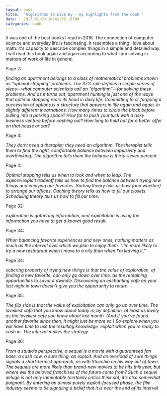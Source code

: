 ```yaml
---
layout: post
title:  "Algorithms to Live By - my highlights from the book "
date:   2017-01-09 10:41:32 -0700
categories: book
---
```


It was one of the best books I read in 2016. The connection of computer science and everyday life is fascinating. It resembles a thing I love about math: it's capacity to describe complex things in a simple and detailed way. I will read this book again and again according to what I am solving in matters of work of life in general.

Page 2:

*finding an apartment belongs to a class of mathematical problems known as “optimal stopping” problems. The 37% rule defines a simple series of steps—what computer scientists call an “algorithm”—for solving these problems. And as it turns out, apartment hunting is just one of the ways that optimal stopping rears its head in daily life. Committing to or forgoing a succession of options is a structure that appears in life again and again, in slightly different incarnations. How many times to circle the block before pulling into a parking space? How far to push your luck with a risky business venture before cashing out? How long to hold out for a better offer on that house or car?*

Page 3:

*They don’t need a therapist; they need an algorithm. The therapist tells them to find the right, comfortable balance between impulsivity and overthinking. The algorithm tells them the balance is thirty-seven percent.*

Page 4:

*Optimal stopping tells us when to look and when to leap. The explore/exploit tradeoff tells us how to find the balance between trying new things and enjoying our favorites. Sorting theory tells us how (and whether) to arrange our offices. Caching theory tells us how to fill our closets. Scheduling theory tells us how to fill our time.*

Page 32:

*exploration is gathering information, and exploitation is using the information you have to get a known good result.*

Page 34:

*When balancing favorite experiences and new ones, nothing matters as much as the interval over which we plan to enjoy them. “I’m more likely to try a new restaurant when I move to a city than when I’m leaving it,”*

Page 34:

*sobering property of trying new things is that the value of exploration, of finding a new favorite, can only go down over time, as the remaining opportunities to savor it dwindle. Discovering an enchanting café on your last night in town doesn’t give you the opportunity to return.*

Page 35:

*The flip side is that the value of exploitation can only go up over time. The loveliest café that you know about today is, by definition, at least as lovely as the loveliest café you knew about last month. (And if you’ve found another favorite since then, it might just be more so.) So explore when you will have time to use the resulting knowledge, exploit when you’re ready to cash in. The interval makes the strategy.*

Page 36:

*From a studio’s perspective, a sequel is a movie with a guaranteed fan base: a cash cow, a sure thing, an exploit. And an overload of sure things signals a short-termist approach, as with Stucchio on his way out of town. The sequels are more likely than brand-new movies to be hits this year, but where will the beloved franchises of the future come from? Such a sequel deluge is not only lamentable (certainly critics think so); it’s also somewhat poignant. By entering an almost purely exploit-focused phase, the film industry seems to be signaling a belief that it is near the end of its interval*